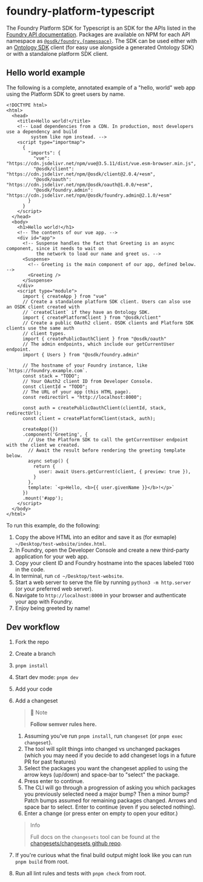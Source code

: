 # foundry-platform-typescript

The Foundry Platform SDK for Typescript is an SDK for the APIs listed in the [Foundry API documentation](https://www.palantir.com/docs/foundry/api/). Packages are available on NPM for each API namespace as [`@osdk/foundry.{namespace}`](https://www.npmjs.com/search?q=%40osdk%2Ffoundry). The SDK can be used either with an [Ontology SDK](https://www.palantir.com/docs/foundry/ontology-sdk/overview/) client (for easy use alongside a generated Ontology SDK) or with a standalone platform SDK client.

## Hello world example

The following is a complete, annotated example of a "hello, world" web app using the Platform SDK to greet users by name.

```
<!DOCTYPE html>
<html>
  <head>
    <title>Hello world!</title>
    <!-- Load dependencies from a CDN. In production, most developers use a dependency and build
         system like npm instead. -->
    <script type="importmap">
      {
        "imports": {
          "vue": "https://cdn.jsdelivr.net/npm/vue@3.5.11/dist/vue.esm-browser.min.js",
          "@osdk/client": "https://cdn.jsdelivr.net/npm/@osdk/client@2.0.4/+esm",
          "@osdk/oauth": "https://cdn.jsdelivr.net/npm/@osdk/oauth@1.0.0/+esm",
          "@osdk/foundry.admin": "https://cdn.jsdelivr.net/npm/@osdk/foundry.admin@2.1.0/+esm"
        }
      }
    </script>
  </head>
  <body>
    <h1>Hello world!</h1>
    <!-- The contents of our vue app. -->
    <div id="app">
      <!-- Suspense handles the fact that Greeting is an async component, since it needs to wait on
           the network to load our name and greet us. -->
      <Suspense>
        <!-- Greeting is the main component of our app, defined below. -->
        <Greeting />
      </Suspense>
    </div>
    <script type="module">
      import { createApp } from "vue"
      // Create a standalone platform SDK client. Users can also use an OSDK client created with
      // `createClient` if they have an Ontology SDK.
      import { createPlatformClient } from "@osdk/client"
      // Create a public OAuth2 client. OSDK clients and Platform SDK clients use the same auth
      // client types.
      import { createPublicOauthClient } from "@osdk/oauth"
      // The admin endpoints, which include our getCurrentUser endpoint.
      import { Users } from "@osdk/foundry.admin"

      // The hostname of your Foundry instance, like `https://foundry.example.com`.
      const stack = "TODO";
      // Your OAuth2 client ID from Developer Console.
      const clientId = "TODO";
      // The URL of your app (this HTML page).
      const redirectUrl = "http://localhost:8000";

      const auth = createPublicOauthClient(clientId, stack, redirectUrl);
      const client = createPlatformClient(stack, auth);

      createApp({})
      .component('Greeting', {
        // Use the Platform SDK to call the getCurrentUser endpoint with the client we created.
        // Await the result before rendering the greeting template below.
        async setup() {
          return {
            user: await Users.getCurrent(client, { preview: true }),
          }
        },
        template: `<p>Hello, <b>{{ user.givenName }}</b>!</p>`
      })
      .mount('#app');
    </script>
  </body>
</html>
```

To run this example, do the following:

1. Copy the above HTML into an editor and save it as (for exmaple) `~/Desktop/test-website/index.html`.
2. In Foundry, open the Developer Console and create a new third-party application for your web app.
3. Copy your client ID and Foundry hostname into the spaces labeled `TODO` in the code.
4. In terminal, run `cd ~/Desktop/test-website`.
5. Start a web server to serve the file by running `python3 -m http.server` (or your preferred web server).
6. Navigate to `http://localhost:8000` in your browser and authenticate your app with Foundry.
7. Enjoy being greeted by name!

## Dev workflow

1. Fork the repo
2. Create a branch
3. `pnpm install`
4. Start dev mode: `pnpm dev`
5. Add your code
6. Add a changeset

   > 📘 Note
   >
   > **Follow semver rules here.**
   1. Assuming you've run `pnpm install`, run `changeset` (or `pnpm exec changeset`).
   2. The tool will split things into changed vs unchanged packages (which you may need if you decide to add changeset logs in a future PR for past features)
   3. Select the packages you want the changeset applied to using the arrow keys (up/down) and space-bar to "select" the package.
   4. Press enter to continue.
   5. The CLI will go through a progression of asking you which packages you previously selected need a major bump? Then a minor bump? Patch bumps assumed for remaining packages changed. Arrows and space bar to select. Enter to continue (even if you selected nothing).
   6. Enter a change (or press enter on empty to open your editor.)

   > Info
   >
   > Full docs on the `changesets` tool can be found at the [changesets/changesets github repo](https://github.com/changesets/changesets).
7. If you're curious what the final build output might look like you can run `pnpm build` from root.
8. Run all lint rules and tests with `pnpm check` from root.
